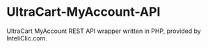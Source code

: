 UltraCart-MyAccount-API
=======================

UltraCart MyAccount REST API wrapper written in PHP, provided by InteliClic.com.
